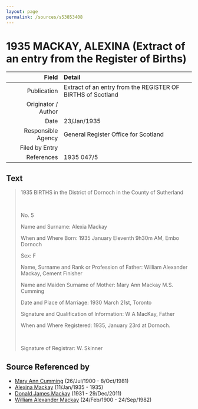 ```yaml
---
layout: page
permalink: /sources/s53853408
---
```


# 1935 MACKAY, ALEXINA (Extract of an entry from the Register of Births)

Field | Detail
---:|:---
Publication | Extract of an entry from the REGISTER OF BIRTHS of Scotland
Originator / Author | 
Date | 23/Jan/1935
Responsible Agency | General Register Office for Scotland
Filed by Entry | 
References | 1935 047/5

## Text

> 1935 BIRTHS in the District of Dornoch in the County of Sutherland
>
> <br/>
>
> No. 5
>
> Name and Surname: Alexia Mackay
>
> When and Where Born: 1935 January Eleventh 9h30m AM, Embo Dornoch
>
> Sex: F
>
> Name, Surname and Rank or Profession of Father: William Alexander Mackay, Cement Finisher
>
> Name and Maiden Surname of Mother: Mary Ann Mackay M.S. Cumming
>
> Date and Place of Marriage: 1930 March 21st, Toronto
>
> Signature and Qualification of Information: W A MacKay, Father
>
> When and Where Registered: 1935, January 23rd at Dornoch.
>
> <br/>
>
> Signature of Registrar: W. Skinner
>

## Source Referenced by

* [Mary Ann Cumming](../people/@48241984@-mary-ann-cumming-b1900-7-26-d1981-10-8.md) (26/Jul/1900 - 8/Oct/1981)
* [Alexina Mackay](../people/@75066880@-alexina-mackay-b1935-1-11-d1935.md) (11/Jan/1935 - 1935)
* [Donald James Mackay](../people/@43065376@-donald-james-mackay-b1931-d2011-12-29.md) (1931 - 29/Dec/2011)
* [William Alexander Mackay](../people/@9383584@-william-alexander-mackay-b1900-2-24-d1982-9-24.md) (24/Feb/1900 - 24/Sep/1982)
